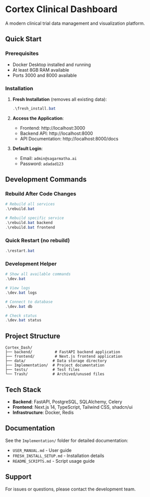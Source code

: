 # Cortex Clinical Dashboard

A modern clinical trial data management and visualization platform.

## Quick Start

### Prerequisites
- Docker Desktop installed and running
- At least 8GB RAM available
- Ports 3000 and 8000 available

### Installation

1. **Fresh Installation** (removes all existing data):
   ```powershell
   .\fresh_install.bat
   ```

2. **Access the Application**:
   - Frontend: http://localhost:3000
   - Backend API: http://localhost:8000
   - API Documentation: http://localhost:8000/docs

3. **Default Login**:
   - Email: `admin@sagarmatha.ai`
   - Password: `adadad123`

## Development Commands

### Rebuild After Code Changes
```powershell
# Rebuild all services
.\rebuild.bat

# Rebuild specific service
.\rebuild.bat backend
.\rebuild.bat frontend
```

### Quick Restart (no rebuild)
```powershell
.\restart.bat
```

### Development Helper
```powershell
# Show all available commands
.\dev.bat

# View logs
.\dev.bat logs

# Connect to database
.\dev.bat db

# Check status
.\dev.bat status
```

## Project Structure

```
Cortex_Dash/
├── backend/          # FastAPI backend application
├── frontend/         # Next.js frontend application
├── data/            # Data storage directory
├── Implementation/  # Project documentation
├── tests/           # Test files
└── Trash/           # Archived/unused files
```

## Tech Stack

- **Backend**: FastAPI, PostgreSQL, SQLAlchemy, Celery
- **Frontend**: Next.js 14, TypeScript, Tailwind CSS, shadcn/ui
- **Infrastructure**: Docker, Redis

## Documentation

See the `Implementation/` folder for detailed documentation:
- `USER_MANUAL.md` - User guide
- `FRESH_INSTALL_SETUP.md` - Installation details
- `README_SCRIPTS.md` - Script usage guide

## Support

For issues or questions, please contact the development team.